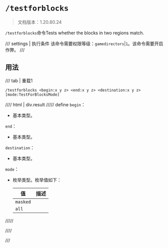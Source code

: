 # `/testforblocks`

> 文档版本：1.20.80.24

`/testforblocks`命令Tests whether the blocks in two regions match.

/// settings | 执行条件
该命令需要权限等级：`gamedirectors`|`1`。该命令需要开启作弊。
///

## 用法

/// tab | 重载1
```mcfunction
/testforblocks <begin:x y z> <end:x y z> <destination:x y z> [mode:TestForBlocksMode]
```

//// html | div.result
///// define
`begin`：<!-- md:samp x y z -->

- 基本类型。

`end`：<!-- md:samp x y z -->

- 基本类型。

`destination`：<!-- md:samp x y z -->

- 基本类型。

`mode`：<!-- md:samp TestForBlocksMode -->

- 枚举类型。枚举值如下：

  |值|描述|
  |---|---|
  |`masked`||
  |`all`||



/////

////

///
